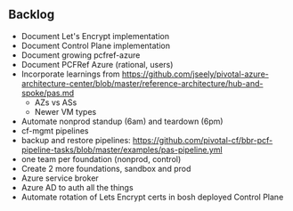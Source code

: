 ## Backlog

- Document Let's Encrypt implementation
- Document Control Plane implementation
- Document growing pcfref-azure
- Document PCFRef Azure (rational, users)
- Incorporate learnings from https://github.com/jseely/pivotal-azure-architecture-center/blob/master/reference-architecture/hub-and-spoke/pas.md
    - AZs vs ASs
    - Newer VM types
- Automate nonprod standup (6am) and teardown (6pm)
- cf-mgmt pipelines
- backup and restore pipelines: https://github.com/pivotal-cf/bbr-pcf-pipeline-tasks/blob/master/examples/pas-pipeline.yml
- one team per foundation (nonprod, control)
- Create 2 more foundations, sandbox and prod
- Azure service broker
- Azure AD to auth all the things
- Automate rotation of Lets Encrypt certs in bosh deployed Control Plane